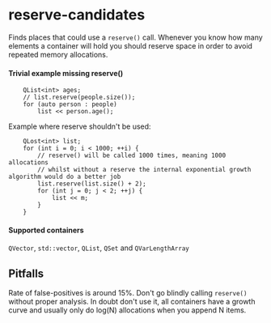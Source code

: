 # reserve-candidates


Finds places that could use a `reserve()` call.
Whenever you know how many elements a container will hold you should reserve
space in order to avoid repeated memory allocations.

#### Trivial example missing reserve()
```
    QList<int> ages;
    // list.reserve(people.size());
    for (auto person : people)
        list << person.age();
```
Example where reserve shouldn't be used:
```
    QLost<int> list;
    for (int i = 0; i < 1000; ++i) {
        // reserve() will be called 1000 times, meaning 1000 allocations
        // whilst without a reserve the internal exponential growth algorithm would do a better job
        list.reserve(list.size() + 2);
        for (int j = 0; j < 2; ++j) {
            list << m;
        }
    }
```
#### Supported containers
`QVector`, `std::vector`, `QList`, `QSet` and `QVarLengthArray`

Pitfalls
--------

Rate of false-positives is around 15%. Don't go blindly calling `reserve()` without proper analysis.
In doubt don't use it, all containers have a growth curve and usually only do log(N) allocations
when you append N items.
